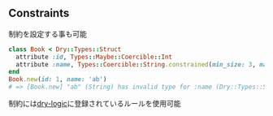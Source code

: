 ## Constraints

制約を設定する事も可能

```ruby
class Book < Dry::Types::Struct
  attribute :id, Types::Maybe::Coercible::Int
  attribute :name, Types::Coercible::String.constrained(min_size: 3, max_size: 9)
end
Book.new(id: 1, name: 'ab')
# => [Book.new] "ab" (String) has invalid type for :name (Dry::Types::StructError)
```
制約には[dry\-logic](http://dry-rb.org/gems/dry-logic/)に登録されているルールを使用可能
